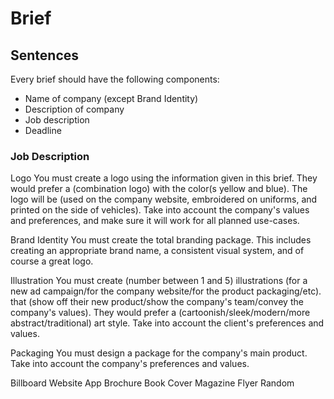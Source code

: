 # Brief

## Sentences

Every brief should have the following components:
* Name of company (except Brand Identity)
* Description of company 
* Job description
* Deadline

### Job Description

Logo
    You must create a logo using the information given in this brief. They would prefer a (combination logo) with the color(s yellow and blue). The logo will be (used on the company website, embroidered on uniforms, and printed on the side of vehicles). Take into account the company's values and preferences, and make sure it will work for all planned use-cases.

Brand Identity
    You must create the total branding package. This includes creating an appropriate brand name, a consistent visual system, and of course a great logo.

Illustration
    You must create 
    (number between 1 and 5) 
    illustrations
    (for a new ad campaign/for the company website/for the product packaging/etc).
    that
    (show off their new product/show the company's team/convey the company's values).
    They would prefer a
    (cartoonish/sleek/modern/more abstract/traditional)
    art style.
    Take into account the client's preferences and values. 

Packaging
    You must design a package for the company's main product. Take into account the company's preferences and values.

Billboard
Website
App
Brochure
Book Cover
Magazine
Flyer
Random
